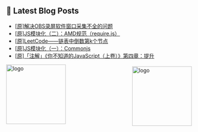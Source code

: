## 📕 Latest Blog Posts

<!-- BLOG-POST-LIST:START -->
- [[原]解决OBS录屏软件窗口采集不全的问题](https://blog.csdn.net/sinat_41696687/article/details/114991814)
- [[原]JS模块化（二）：AMD规范（require.js）](https://blog.csdn.net/sinat_41696687/article/details/114980477)
- [[原]LeetCode——链表中倒数第k个节点](https://blog.csdn.net/sinat_41696687/article/details/114961643)
- [[原]JS模块化（一）：Commonjs](https://blog.csdn.net/sinat_41696687/article/details/114945664)
- [[原]「注解」《你不知道的JavaScript（上卷）》第四章：提升](https://blog.csdn.net/sinat_41696687/article/details/114937190)
<!-- BLOG-POST-LIST:END -->
<img src="https://github-readme-stats.vercel.app/api?username=qq1120637483&show_icons=true" alt="logo" height="160" align="right" style="margin: 5px; margin-bottom: 20px;" />

<img src="https://github-profile-trophy.vercel.app/?username=qq1120637483&theme=flat&column=7" alt="logo" height="160" align="center" style="margin: auto; margin-bottom: 20px;" />


<!--
**qq1120637483/qq1120637483** is a ✨ _special_ ✨ repository because its `README.md` (this file) appears on your GitHub profile.

Here are some ideas to get you started:

- 🔭 I’m currently working on ...
- 🌱 I’m currently learning ...
- 👯 I’m looking to collaborate on ...
- 🤔 I’m looking for help with ...
- 💬 Ask me about ...
- 📫 How to reach me: ...
- 😄 Pronouns: ...
- ⚡ Fun fact: ...
-->

